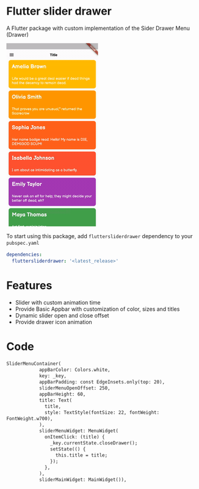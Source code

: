 # Flutter slider drawer


A Flutter package with custom implementation of the Sider Drawer Menu (Drawer)

![Plugin example demo](demo.gif)




To start using this package, add `fluttersliderdrawer` dependency to your `pubspec.yaml`

```yaml
dependencies:
  fluttersliderdrawer: '<latest_release>'
```

 

# Features

  - Slider with custom animation time
  - Provide Basic Appbar with customization of color, sizes and titles
  - Dynamic slider open and close offset
  - Provide drawer icon animation 

# Code 

```
SliderMenuContainer(
            appBarColor: Colors.white,
            key: _key,
            appBarPadding: const EdgeInsets.only(top: 20),
            sliderMenuOpenOffset: 250,
            appBarHeight: 60,
            title: Text(
              title,
              style: TextStyle(fontSize: 22, fontWeight: FontWeight.w700),
            ),
            sliderMenuWidget: MenuWidget(
              onItemClick: (title) {
                _key.currentState.closeDrawer();
                setState(() {
                  this.title = title;
                });
              },
            ),
            sliderMainWidget: MainWidget()),
 ```
